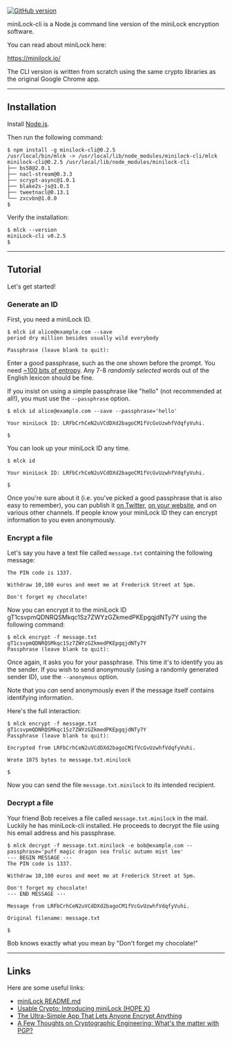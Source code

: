 [![GitHub version](https://badge.fury.io/gh/mjethani%2FminiLock-cli.svg)](http://badge.fury.io/gh/mjethani%2FminiLock-cli)

miniLock-cli is a Node.js command line version of the miniLock encryption software.

You can read about miniLock here:

https://minilock.io/

The CLI version is written from scratch using the same crypto libraries as the original Google Chrome app.

---

## Installation

Install [Node.js](https://nodejs.org/).

Then run the following command:

```console
$ npm install -g minilock-cli@0.2.5
/usr/local/bin/mlck -> /usr/local/lib/node_modules/minilock-cli/mlck
minilock-cli@0.2.5 /usr/local/lib/node_modules/minilock-cli
├── bs58@2.0.1
├── nacl-stream@0.3.3
├── scrypt-async@1.0.1
├── blake2s-js@1.0.3
├── tweetnacl@0.13.1
└── zxcvbn@1.0.0
$ 
```

Verify the installation:

```console
$ mlck --version
miniLock-cli v0.2.5
$ 
```

---

## Tutorial

Let's get started!

### Generate an ID

First, you need a miniLock ID.

```console
$ mlck id alice@example.com --save
period dry million besides usually wild everybody

Passphrase (leave blank to quit): 
```

Enter a good passphrase, such as the one shown before the prompt. You need [~100 bits of entropy](https://xkcd.com/936/). Any 7-8 _randomly selected_ words out of the English lexicon should be fine.

If you insist on using a simple passphrase like "hello" (not recommended at all!), you must use the `--passphrase` option.

```console
$ mlck id alice@example.com --save --passphrase='hello'

Your miniLock ID: LRFbCrhCeN2uVCdDXd2bagoCM1fVcGvUzwhfVdqfyVuhi.

$ 
```

You can look up your miniLock ID any time.

```console
$ mlck id

Your miniLock ID: LRFbCrhCeN2uVCdDXd2bagoCM1fVcGvUzwhfVdqfyVuhi.

$ 
```

Once you're sure about it (i.e. you've picked a good passphrase that is also easy to remember), you can publish it [on Twitter](https://twitter.com/100101010000/status/589422009534164992), [on your website](https://blog.manishjethani.com/minilock.txt.asc), and on various other channels. If people know your miniLock ID they can encrypt information to you even anonymously.

### Encrypt a file

Let's say you have a text file called `message.txt` containing the following message:

```
The PIN code is 1337.

Withdraw 10,100 euros and meet me at Frederick Street at 5pm.

Don't forget my chocolate!
```

Now you can encrypt it to the miniLock ID gT1csvpmQDNRQSMkqc1Sz7ZWYzGZkmedPKEpgqjdNTy7Y using the following command:

```console
$ mlck encrypt -f message.txt gT1csvpmQDNRQSMkqc1Sz7ZWYzGZkmedPKEpgqjdNTy7Y
Passphrase (leave blank to quit): 
```

Once again, it asks you for your passphrase. This time it's to identify you as the sender. If you wish to send anonymously (using a randomly generated sender ID), use the `--anonymous` option.

Note that you _can_ send anonymously even if the message itself contains identifying information.

Here's the full interaction:

```console
$ mlck encrypt -f message.txt gT1csvpmQDNRQSMkqc1Sz7ZWYzGZkmedPKEpgqjdNTy7Y
Passphrase (leave blank to quit): 

Encrypted from LRFbCrhCeN2uVCdDXd2bagoCM1fVcGvUzwhfVdqfyVuhi.

Wrote 1075 bytes to message.txt.minilock

$ 
```

Now you can send the file `message.txt.minilock` to its intended recipient.

### Decrypt a file

Your friend Bob receives a file called `message.txt.minilock` in the mail. Luckily he has miniLock-cli installed. He proceeds to decrypt the file using his email address and his passphrase.

```console
$ mlck decrypt -f message.txt.minilock -e bob@example.com --passphrase='puff magic dragon sea frolic autumn mist lee'
--- BEGIN MESSAGE ---
The PIN code is 1337.

Withdraw 10,100 euros and meet me at Frederick Street at 5pm.

Don't forget my chocolate!
--- END MESSAGE ---

Message from LRFbCrhCeN2uVCdDXd2bagoCM1fVcGvUzwhfVdqfyVuhi.

Original filename: message.txt

$ 
```

Bob knows exactly what you mean by "Don't forget my chocolate!"

---

## Links

Here are some useful links:

 *  [miniLock README.md](https://github.com/kaepora/miniLock/blob/master/README.md)
 *  [Usable Crypto: Introducing miniLock (HOPE X)](https://vimeo.com/101237413)
 *  [The Ultra-Simple App That Lets Anyone Encrypt Anything](http://www.wired.com/2014/07/minilock-simple-encryption/)
 *  [A Few Thoughts on Cryptographic Engineering: What's the matter with PGP?](http://blog.cryptographyengineering.com/2014/08/whats-matter-with-pgp.html)

